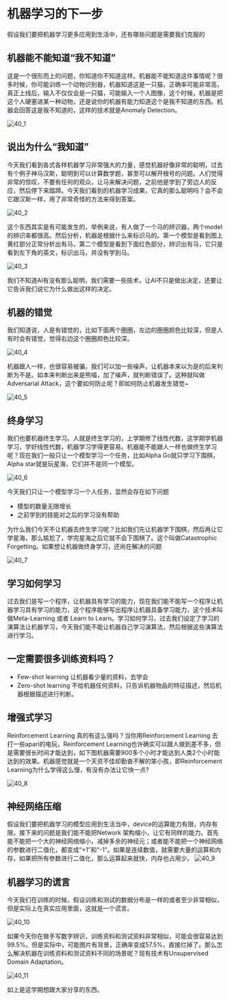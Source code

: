 
# 机器学习的下一步
假设我们要把机器学习更多应用到生活中，还有哪些问题是需要我们克服的
## 机器能不能知道“我不知道”
这是一个很形而上的问题，你知道你不知道这样。机器能不能知道这件事情呢？很多时候，你可能训练一个动物识别器，机器知道这是一只猫，正确率可能非常高，真正上线后，输入不仅仅会是一只猫，可能输入一个人图像，这个时候，机器是把这个人硬塞进某一种动物，还是说你的机器有能力知道这个是我不知道的东西。机器会回答这是我不知道的，这样的技术就是Anomaly Detection。

![40_1](./res/chapter40_1.png)

## 说出为什么“我知道”
今天我们看到各式各样机器学习非常强大的力量，感觉机器好像非常的聪明，过去有个例子神马汉斯，聪明到可以计算数学题，甚至可以解开根号的问题。人们觉得非常的惊叹，不要有任何的观众，让马来解决问题，之前他是学到了旁边人的反应，然后停下来踏蹄。今天我们看到的机器学习成果，它真的那么聪明吗？会不会它跟汉斯一样，用了非常奇怪的方法来得到答案。

![40_2](./res/chapter40_2.png)

这个东西其实是有可能发生的，举例来说，有人做了一个马的辨识器，两个model的辨识率都很高。然后分析，机器是根据什么来标识马的。第一个模型是看到图上黄红部分正常分析出有马，第二个模型是看到下面红色部分，辨识出有马，它只是看到左下角的英文，标识出马，并没有学到马。

![40_3](./res/chapter40_3.png)

我们不知道AI有没有那么聪明，我们需要一些技术，让AI不只是做出决定，还要让它告诉我们说它为什么做出这样的决定。
## 机器的错觉
我们知道说，人是有错觉的，比如下面两个圈圈，左边的圈圈颜色比较深，但是人有时会有错觉，觉得右边这个圈圈颜色比较深。

![40_4](./res/chapter40_4.png)

机器跟人一样，也很容易被骗，我们可以加一些噪声，让机器本来以为是的后来判断为不是。如本来判断出来是熊喵，加了噪声，就判断错误了。这种就叫做 Adversarial Attack，这个要如何防止呢？即如何防止机器发生错觉~

![40_5](./res/chapter40_5.png)

## 终身学习
我们也要机器终生学习。人就是终生学习的，上学期修了线性代数，这学期学机器学习，学好线性代数，机器学习学得更容易。机器能不能跟人一样也做终生学习呢？现在我们一般只让一个模型学习一个任务，比如Alpha Go就只学习下围棋，Alpha star就是玩星海，它们并不是同一个模型。

![40_6](./res/chapter40_6.png)

今天我们只让一个模型学习一个人任务，显然会存在如下问题
- 模型的数量无限增长
- 之前学到的技能对之后的学习没有帮助

为什么我们今天不让机器去终生学习呢？比如我们先让机器学下围棋，然后再让它学星海，那么尴尬了，学完星海之后它就不会下围棋了。这个叫做Catastrophic Forgetting。如果想让机器做终身学习，还尚在解决的问题

![40_7](./res/chapter40_7.png)

## 学习如何学习
过去我们是写一个程序，让机器具有学习的能力，现在我们能不能写一个程序让机器学习具有学习的能力，这个程序能够写出程序让机器具备学习能力，这个技术叫做Meta-Learning 或者 Learn to Learn。学习如何学习，过去我们设定了学习的演算法让机器学习，今天我们能不能让机器自己学习演算法，然后根据这些演算法进行学习。
## 一定需要很多训练资料吗？
- Few-shot learning
让机器看少量的资料，去学会
- Zero-shot learning
不给机器任何资料，只告诉机器物品的特征描述，然后机器根据描述进行判断。

## 增强式学习
Reinforcement Learning 真的有这么强吗？当你用Reinforcement Learning 去打一些apari的电玩，Reinforcement Learning也许确实可以跟人做到差不多，但是需要很长时间才能达到，如下图机器需要900多个小时才能达到人类2个小时能达到的效果。机器感觉就是一个天资不佳却勤奋不解的笨小孩，即Reinforcement Learning为什么学得这么慢，有没有办法让它快一点?

![40_8](./res/chapter40_8.png)

## 神经网络压缩
假设我们要把机器学习的模型应用到生活当中，device的运算能力有限，内存有限，接下来的问题是我们能不能把Network 架构缩小，让它有同样的能力。首先能不能把一个大的神经网络缩小，减掉多余的神经元；或者能不能把一个神经网络的参数进行二值化，都变成“+1”和“-1”。如果是连续数值，就需要大量的运算和内存，如果把所有参数进行二值化，那么运算起来就快，内存也占用少。
![40_9](./res/chapter40_9.png)

## 机器学习的谎言
今天我们在训练的时候，假设训练和测试的数据分布是一样的或者至少非常相似，但是实际上在真实应用里面，这就是一个谎言。

![40_10](./res/chapter40_10.png)

如果今天你在做手写数字辨识，训练资料和测试资料非常相似，可能会很容易达到99.5%。但是实际中，可能图片有背景，正确率变成57.5%，直接烂掉了。那么怎么解决机器在训练资料和测试资料不同的场景呢？现有技术有Unsupervised Domain Adaptation。

![40_11](./res/chapter40_11.png)


如上是这学期想跟大家分享的东西。
